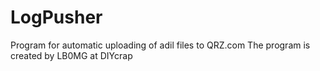 # LogPusher
Program for automatic uploading of adil files to QRZ.com
The program is created by LB0MG at DIYcrap
